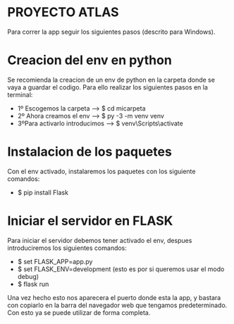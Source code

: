 # PROYECTO ATLAS
Para correr la app seguir los siguientes pasos (descrito para Windows).

# Creacion del env en python
Se recomienda la creacion de un env de python en la carpeta donde se vaya a guardar el codigo. Para ello
realizar los siguientes pasos en la terminal:
* 1º Escogemos la carpeta -->  $ cd micarpeta
* 2º Ahora creamos el env --> $ py -3 -m venv venv
* 3ºPara activarlo introducimos --> $ venv\Scripts\activate

# Instalacion de los paquetes
Con el env activado, instalaremos los paquetes con los siguiente comandos:
* $ pip install Flask

# Iniciar el servidor en FLASK
Para iniciar el servidor debemos tener activado el env, despues introduciremos los siguientes comandos:
* $ set FLASK_APP=app.py
* $ set FLASK_ENV=development (esto es por si queremos usar el modo debug)
* $ flask run

Una vez hecho esto nos aparecera el puerto donde esta la app, y bastara con copiarlo en la barra del navegador
web que tengamos predeterminado. Con esto ya se puede utilizar de forma completa.

